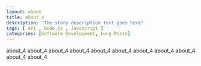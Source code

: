 ```yaml
---
layout: about
title: about_4 
description: "The story description text goes here"
tags: [ API , Node.js , Javascript ]
categories: [Software Development, Long Posts]
---
```


about_4 about_4 about_4 about_4 about_4 about_4 about_4 about_4 about_4 about_4 about_4 